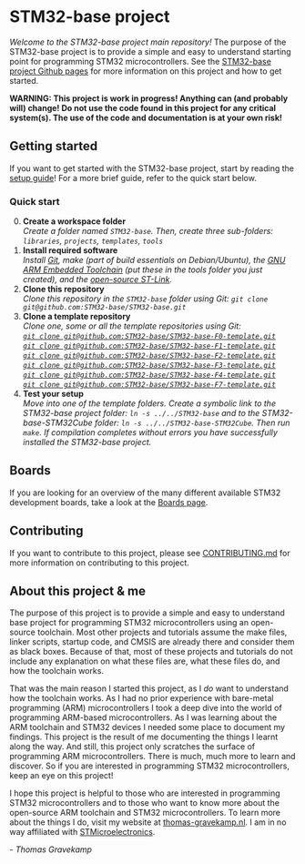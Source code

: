 # STM32-base project

_Welcome to the STM32-base project main repository!_ The purpose of the STM32-base project is to provide a simple and easy to understand starting point for programming STM32 microcontrollers. See the [STM32-base project Github pages](https://stm32-base.org) for more information on this project and how to get started.

**WARNING: This project is work in progress! Anything can (and probably will) change! Do not use the code found in this project for any critical system(s). The use of the code and documentation is at your own risk!**

## Getting started

If you want to get started with the STM32-base project, start by reading the [setup guide](https://stm32-base.org/guides/setup)! For a more brief guide, refer to the quick start below.

### Quick start

 0. **Create a workspace folder** <br> _Create a folder named `STM32-base`. Then, create three sub-folders: `libraries`, `projects`, `templates`, `tools`_
 1. **Install required software** <br> _Install [Git](https://git-scm.com/book/en/v2/Getting-Started-Installing-Git), make (part of build essentials on Debian/Ubuntu), the [GNU ARM Embedded Toolchain](https://developer.arm.com/open-source/gnu-toolchain/gnu-rm/downloads) (put these in the tools folder you just created), and the [open-source ST-Link](https://github.com/texane/stlink#installation)._
 2. **Clone this repository** <br> _Clone this repository in the `STM32-base` folder using Git: `git clone git@github.com:STM32-base/STM32-base.git`_
 3. **Clone a template repository** <br> _Clone one, some or all the template repositories using Git: <br> [`git clone git@github.com:STM32-base/STM32-base-F0-template.git`](https://github.com/STM32-base/STM32-base-F0-template)<br>[`git clone git@github.com:STM32-base/STM32-base-F1-template.git`](https://github.com/STM32-base/STM32-base-F1-template)<br>[`git clone git@github.com:STM32-base/STM32-base-F2-template.git`](https://github.com/STM32-base/STM32-base-F2-template)<br>[`git clone git@github.com:STM32-base/STM32-base-F3-template.git`](https://github.com/STM32-base/STM32-base-F3-template)<br>[`git clone git@github.com:STM32-base/STM32-base-F4-template.git`](https://github.com/STM32-base/STM32-base-F4-template)<br>[`git clone git@github.com:STM32-base/STM32-base-F7-template.git`](https://github.com/STM32-base/STM32-base-F7-template)_
 4. **Test your setup** <br> _Move into one of the template folders. Create a symbolic link to the STM32-base project folder: `ln -s ../../STM32-base` and to the STM32-base-STM32Cube folder: `ln -s ../../STM32-base-STM32Cube`. Then run `make`. If compilation completes without errors you have successfully installed the STM32-base project._

## Boards

If you are looking for an overview of the many different available STM32 development boards, take a look at the [Boards page](https://stm32-base.org/boards).

## Contributing

If you want to contribute to this project, please see [CONTRIBUTING.md](https://github.com/STM32-base/STM32-base/blob/master/CONTRIBUTING.md) for more information on contributing to this project.

## About this project & me

The purpose of this project is to provide a simple and easy to understand base project for programming STM32 microcontrollers using an open-source toolchain. Most other projects and tutorials assume the make files, linker scripts, startup code, and CMSIS are already there and consider them as black boxes. Because of that, most of these projects and tutorials do not include any explanation on what these files are, what these files do, and how the toolchain works.

That was the main reason I started this project, as I _do_ want to understand how the toolchain works. As I had no prior experience with bare-metal programming (ARM) microcontrollers I took a deep dive into the world of programming ARM-based microcontrollers. As I was learning about the ARM toolchain and STM32 devices I needed some place to document my findings. This project is the result of me documenting the things I learnt along the way. And still, this project only scratches the surface of programming ARM microcontrollers. There is much, much more to learn and discover. So if you are interested in programming STM32 microcontrollers, keep an eye on this project!

I hope this project is helpful to those who are interested in programming STM32 microcontrollers and to those who want to know more about the open-source ARM toolchain and STM32 microcontrollers. To learn more about the things I do, visit my website at [thomas-gravekamp.nl](https://thomas-gravekamp.nl). I am in no way affiliated with [STMicroelectronics](https://www.st.com).

 \- _Thomas Gravekamp_
